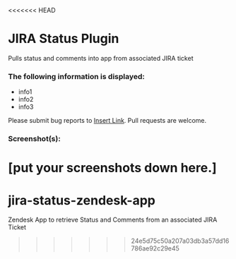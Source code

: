 <<<<<<< HEAD
# JIRA Status Plugin

Pulls status and comments into app from associated JIRA ticket

### The following information is displayed:

* info1
* info2
* info3

Please submit bug reports to [Insert Link](). Pull requests are welcome.

### Screenshot(s):
[put your screenshots down here.]
=======
# jira-status-zendesk-app
Zendesk App to retrieve Status and Comments from an associated JIRA Ticket
>>>>>>> 24e5d75c50a207a03db3a57dd16786ae92c29e45
